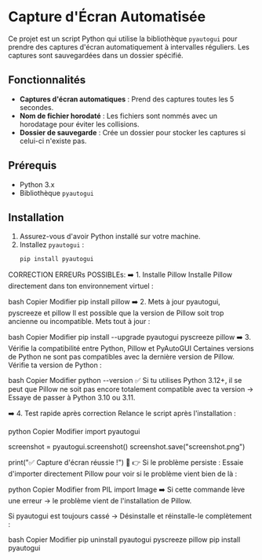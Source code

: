 # Capture d'Écran Automatisée

Ce projet est un script Python qui utilise la bibliothèque `pyautogui` pour prendre des captures d'écran automatiquement à intervalles réguliers. Les captures sont sauvegardées dans un dossier spécifié.

## Fonctionnalités

- **Captures d'écran automatiques** : Prend des captures toutes les 5 secondes.
- **Nom de fichier horodaté** : Les fichiers sont nommés avec un horodatage pour éviter les collisions.
- **Dossier de sauvegarde** : Crée un dossier pour stocker les captures si celui-ci n'existe pas.

## Prérequis

- Python 3.x
- Bibliothèque `pyautogui`

## Installation

1. Assurez-vous d'avoir Python installé sur votre machine.
2. Installez `pyautogui` :
   ```bash
   pip install pyautogui


CORRECTION ERREURs POSSIBLEs:
➡️ 1. Installe Pillow
Installe Pillow directement dans ton environnement virtuel :

bash
Copier
Modifier
pip install pillow
➡️ 2. Mets à jour pyautogui, pyscreeze et pillow
Il est possible que la version de Pillow soit trop ancienne ou incompatible. Mets tout à jour :

bash
Copier
Modifier
pip install --upgrade pyautogui pyscreeze pillow
➡️ 3. Vérifie la compatibilité entre Python, Pillow et PyAutoGUI
Certaines versions de Python ne sont pas compatibles avec la dernière version de Pillow. Vérifie ta version de Python :

bash
Copier
Modifier
python --version
✅ Si tu utilises Python 3.12+, il se peut que Pillow ne soit pas encore totalement compatible avec ta version → Essaye de passer à Python 3.10 ou 3.11.

➡️ 4. Test rapide après correction
Relance le script après l'installation :

python
Copier
Modifier
import pyautogui

screenshot = pyautogui.screenshot()
screenshot.save("screenshot.png")

print("✅ Capture d'écran réussie !")
🔎 👉 Si le problème persiste :
Essaie d'importer directement Pillow pour voir si le problème vient bien de là :

python
Copier
Modifier
from PIL import Image
➡️ Si cette commande lève une erreur → le problème vient de l'installation de Pillow.

Si pyautogui est toujours cassé → Désinstalle et réinstalle-le complètement :

bash
Copier
Modifier
pip uninstall pyautogui pyscreeze pillow
pip install pyautogui

